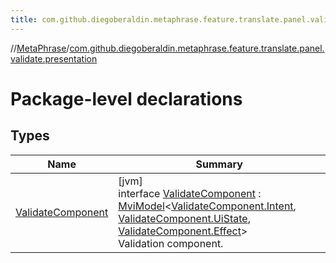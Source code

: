 ```yaml
---
title: com.github.diegoberaldin.metaphrase.feature.translate.panel.validate.presentation
---
```

//[MetaPhrase](../../index.html)/[com.github.diegoberaldin.metaphrase.feature.translate.panel.validate.presentation](index.html)



# Package-level declarations



## Types


| Name | Summary |
|---|---|
| [ValidateComponent](-validate-component/index.html) | [jvm]<br>interface [ValidateComponent](-validate-component/index.html) : [MviModel](../com.github.diegoberaldin.metaphrase.core.common.architecture/-mvi-model/index.html)&lt;[ValidateComponent.Intent](-validate-component/-intent/index.html), [ValidateComponent.UiState](-validate-component/-ui-state/index.html), [ValidateComponent.Effect](-validate-component/-effect/index.html)&gt; <br>Validation component. |


